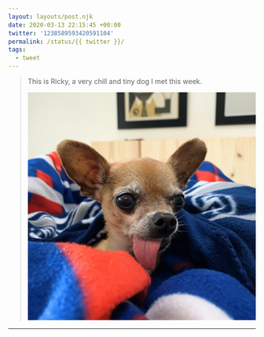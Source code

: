 ```yaml
---
layout: layouts/post.njk
date: 2020-03-13 22:15:45 +00:00
twitter: '1238589593420591104'
permalink: /status/{{ twitter }}/
tags: 
  - tweet
---
```


> This is Ricky, a very chill and tiny dog I met this week. 
> 
> ![A tiny chihuahua with his tongue hanging out.](/img/1238589593420591104-ETBaqjJUMAEgA6i.jpg)

---

